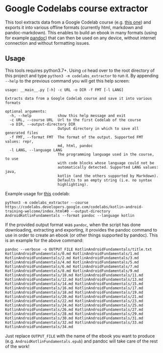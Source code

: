 # Google Codelabs course extractor

This tool extracts data from a Google Codelab course (e.g. [this one](https://codelabs.developers.google.com/codelabs/kotlin-android-training-welcome/index.html?index=..%2F..android-kotlin-fundamentals#0)) and exports it into various offline formats (currently html, markdown and pandoc-markdown). This enables to build an ebook in many formats (using for example [pandoc](https://pandoc.org/)) that can then be used on any device, without internet connection and without formatting issues.

## Usage

This tools requires python3.7+. Using `cd` head over to the root directory of this project and type `python3 -m codelabs_extractor` to run it. By appending `--help` to the previous command you will get this help screen:
```man
usage: __main__.py [-h] -c URL -o DIR -f FMT [-l LANG]

Extracts data from a Google Codelab course and save it into various formats

optional arguments:
  -h, --help            show this help message and exit
  -c URL, --course URL  Url to the first Codelab of the course
  -o DIR, --output-directory DIR
                        Output directory in which to save all generated files
  -f FMT, --format FMT  The format of the output. Supported FMT values: repr,
                        md, html, pandoc
  -l LANG, --language LANG
                        The programming language used in the course, to use
                        with code blocks whose language could not be
                        automatically detected. Supported LANG values: java,
                        kotlin (and the others supported by Markdown).
                        Defaults to an empty string (i.e. no syntax
                        highlighting).
```

Example usage for [this](https://codelabs.developers.google.com/codelabs/kotlin-android-training-welcome) codelab:
```
python3 -m codelabs_extractor --course https://codelabs.developers.google.com/codelabs/kotlin-android-training-welcome/index.html#0 --output-directory AndroidKotlinFundamentals --format pandoc --language kotlin
```
If the provided output format was `pandoc`, when the script has done downloading, extracting and exporting, it provides the pandoc command to use in order to create an ebook (or other things supported by pandoc). This is an example for the above command:
```
pandoc --verbose -o OUTPUT_FILE KotlinAndroidFundamentals/title.txt KotlinAndroidFundamentals/0.md KotlinAndroidFundamentals/1.md KotlinAndroidFundamentals/2.md KotlinAndroidFundamentals/3.md KotlinAndroidFundamentals/4.md KotlinAndroidFundamentals/5.md KotlinAndroidFundamentals/6.md KotlinAndroidFundamentals/7.md KotlinAndroidFundamentals/8.md KotlinAndroidFundamentals/9.md KotlinAndroidFundamentals/10.md KotlinAndroidFundamentals/11.md KotlinAndroidFundamentals/12.md KotlinAndroidFundamentals/13.md KotlinAndroidFundamentals/14.md KotlinAndroidFundamentals/15.md KotlinAndroidFundamentals/16.md KotlinAndroidFundamentals/17.md KotlinAndroidFundamentals/18.md KotlinAndroidFundamentals/19.md KotlinAndroidFundamentals/20.md KotlinAndroidFundamentals/21.md KotlinAndroidFundamentals/22.md KotlinAndroidFundamentals/23.md KotlinAndroidFundamentals/24.md KotlinAndroidFundamentals/25.md KotlinAndroidFundamentals/26.md KotlinAndroidFundamentals/27.md KotlinAndroidFundamentals/28.md KotlinAndroidFundamentals/29.md KotlinAndroidFundamentals/30.md KotlinAndroidFundamentals/31.md KotlinAndroidFundamentals/32.md KotlinAndroidFundamentals/33.md KotlinAndroidFundamentals/34.md
```
Just replace `OUTPUT_FILE` with the name of the ebook you want to produce (e.g. `AndroidKotlinFundamentals.epub`) and pandoc will take care of the rest of the work!